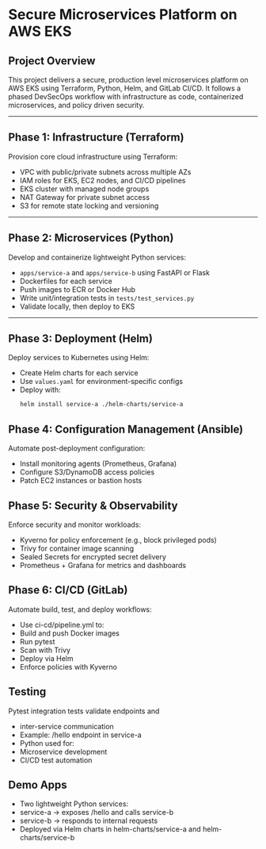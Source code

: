 # Secure Microservices Platform on AWS EKS

## Project Overview

This project delivers a secure, production level microservices platform on AWS EKS using Terraform, Python, Helm, and GitLab CI/CD. It follows a phased DevSecOps workflow with infrastructure as code, containerized microservices, and policy driven security.

---

## Phase 1: Infrastructure (Terraform)

Provision core cloud infrastructure using Terraform:

- VPC with public/private subnets across multiple AZs
- IAM roles for EKS, EC2 nodes, and CI/CD pipelines
- EKS cluster with managed node groups
- NAT Gateway for private subnet access
- S3 for remote state locking and versioning


---

## Phase 2: Microservices (Python)

Develop and containerize lightweight Python services:

- `apps/service-a` and `apps/service-b` using FastAPI or Flask
- Dockerfiles for each service
- Push images to ECR or Docker Hub
- Write unit/integration tests in `tests/test_services.py`
- Validate locally, then deploy to EKS

---

## Phase 3: Deployment (Helm)

Deploy services to Kubernetes using Helm:

- Create Helm charts for each service
- Use `values.yaml` for environment-specific configs
- Deploy with:
  ```bash
  helm install service-a ./helm-charts/service-a

## Phase 4: Configuration Management (Ansible)

Automate post-deployment configuration:

- Install monitoring agents (Prometheus, Grafana)
- Configure S3/DynamoDB access policies
- Patch EC2 instances or bastion hosts

## Phase 5: Security & Observability

Enforce security and monitor workloads:

- Kyverno for policy enforcement (e.g., block privileged pods)
- Trivy for container image scanning
- Sealed Secrets for encrypted secret delivery
- Prometheus + Grafana for metrics and dashboards

## Phase 6: CI/CD (GitLab)

Automate build, test, and deploy workflows:

- Use ci-cd/pipeline.yml to:
- Build and push Docker images
- Run pytest
- Scan with Trivy
- Deploy via Helm
- Enforce policies with Kyverno

## Testing

Pytest integration tests validate endpoints and 

- inter-service communication
- Example: /hello endpoint in service-a
- Python used for:
- Microservice development
- CI/CD test automation

## Demo Apps
- Two lightweight Python services:
- service-a → exposes /hello and calls service-b
- service-b → responds to internal requests
- Deployed via Helm charts in helm-charts/service-a and    helm-charts/service-b
